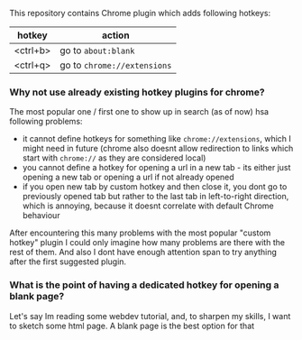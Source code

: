 This repository contains Chrome plugin which adds following hotkeys:

| hotkey | action |
| --- |  --- |
| <ctrl+b> | go to `about:blank` |
| <ctrl+q> | go to `chrome://extensions` |

### Why not use already existing hotkey plugins for chrome?

The most popular one / first one to show up in search (as of now) hsa following problems:
- it cannot define hotkeys for something like `chrome://extensions`, which
I might need in future (chrome also doesnt allow redirection to links which start with `chrome://` as they
are considered local)
- you cannot define a hotkey for opening a url in a new tab - its either just opening a new tab
or opening a url if not already opened
- if you open new tab by custom hotkey and then close it, you dont go to previously opened tab
but rather to the last tab in left-to-right direction, which is annoying, because it doesnt 
correlate with default Chrome behaviour

After encountering this many problems with the most popular "custom hotkey" plugin I could only
imagine how many problems are there with the rest of them. And also I dont have enough attention span
to try anything after the first suggested plugin.

### What is the point of having a dedicated hotkey for opening a blank page?

Let's say Im reading some webdev tutorial, and, to sharpen my skills, I want to sketch some html page.
A blank page is the best option for that
